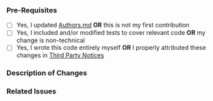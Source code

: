 ### Pre-Requisites
<!-- Replace the [ ] with [x] (lowercase x) to check the box -->
- [ ] Yes, I updated [Authors.md](../blob/main/Authors.md) **OR** this is not my first contribution
- [ ] Yes, I included and/or modified tests to cover relevant code **OR** my change is non-technical
- [ ] Yes, I wrote this code entirely myself **OR** I properly attributed these changes in [Third Party Notices](../blob/main/THIRD-PARTY-NOTICES.txt)

<!-- After addressing the pre-requisites above, make sure to fill out BOTH sections below -->
<!-- NOTE: This is a comment; the comments below will be hidden when you submit -->

### Description of Changes
<!-- Enter a description of what this PR adds/changes -->

### Related Issues
<!-- Include a list and brief description of any tracked issues -->
<!-- NOTE: Make sure to use the `Closes`/`Fixes` syntax to automatically close the issue when your PR is merged -->
<!-- More detail: https://docs.github.com/en/enterprise/2.16/user/github/managing-your-work-on-github/closing-issues-using-keywords -->
<!-- e.g., "Closes #123 - A bug that crashes the app" -->
